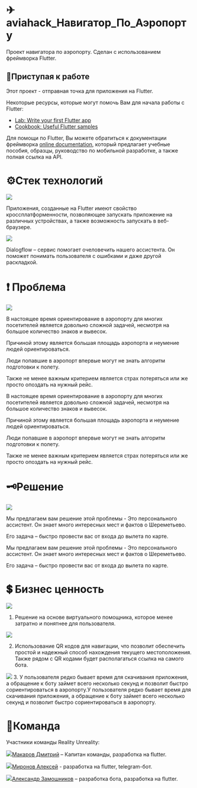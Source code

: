 # ✈aviahack_Навигатор_По_Аэропорту

Проект навигатора по аэропорту. Сделан с использованием фреймворка Flutter.

## 🔨Приступая к работе

Этот проект - отправная точка для приложения на Flutter.

Некоторые ресурсы, которые могут помочь Вам для начала работы с Flutter:

- [Lab: Write your first Flutter app](https://flutter.dev/docs/get-started/codelab)
- [Cookbook: Useful Flutter samples](https://flutter.dev/docs/cookbook)

Для помощи по Flutter, Вы можете обратиться к документации фреймворка
[online documentation](https://flutter.dev/docs), который предлагает учебные пособия,
образцы, руководство по мобильной разработке, а также полная ссылка на API.

# ⚙Стек технологий

![](image/README/1619300049249.png)

Приложения, созданные на
Flutter имеют свойство кроссплатформенности, позволяющее запускать приложение
на различных устройствах, а также возможность запускать в веб-браузере.

![](image/README/1619300195612.png)

Dialogflow – сервис помогает очеловечить нашего ассистента. Он поможет понимать пользователя с ошибками и даже другой раскладкой.

# ❗ Проблема

![](image/README/1619300389133.png)

В настоящее время ориентирование в аэропорту для многих посетителей
является довольно сложной задачей, несмотря на большое количество знаков и
вывесок.

Причиной этому является большая площадь аэропорта и неумение людей ориентироваться.

Люди попавшие в аэропорт впервые могут не знать алгоритм подготовки к
полету.

Также не менее важным критерием является страх потеряться или же просто
опоздать на нужный рейс.

В настоящее время ориентирование в аэропорту для многих посетителей
является довольно сложной задачей, несмотря на большое количество знаков и
вывесок.

Причиной этому является большая площадь аэропорта и неумение людей ориентироваться.

Люди попавшие в аэропорт впервые могут не знать алгоритм подготовки к
полету.

Также не менее важным критерием является страх потеряться или же просто
опоздать на нужный рейс.

# 🗝Решение

![](image/README/1619300693577.png)

Мы предлагаем вам решение этой проблемы - Это персонального ассистент. Он знает много интересных мест и фактов о Шереметьево.

Его задача – быстро провести вас от входа до вылета по карте.

Мы предлагаем вам решение этой проблемы - Это персонального ассистент. Он знает много интересных мест и фактов о Шереметьево.

Его задача – быстро провести вас от входа до вылета по карте.

# 💲 Бизнес ценность

![](image/README/1619300973560.png)

1. Решение на основе виртуального помощника, которое менее затратно и понятнее для
   пользователя.

![](image/README/1619301012220.png)

2. Использование QR кодов для навигации, что позволит обеспечить простой и надежный способ нахождения текущего местоположения. Также рядом с QR кодами будет располагаться ссылка на самого бота.

![](image/README/1619301221651.png)
3. У пользователя редко бывает время для скачивания приложения, а обращение к боту займет всего несколько секунд и позволит быстро сориентироваться в аэропорту.У пользователя редко бывает время для скачивания приложения, а обращение к боту займет всего несколько секунд и позволит быстро сориентироваться в аэропорту.

# 👦Команда

Участники команды Reality Unreality:

![](image/README/1619301785407.png)[Макаров Дмитрий](https://github.com/mentoster) – Капитан команды, разработка на flutter.

![](image/README/1619301914578.png)[Миронов Алексей](https://github.com/UDQD) - разработка на flutter, telegram-бот.

![](image/README/1619301983242.png)[Александр Замошников](https://github.com/AlexClaw2303) – разработка бота, разработка на flutter.

